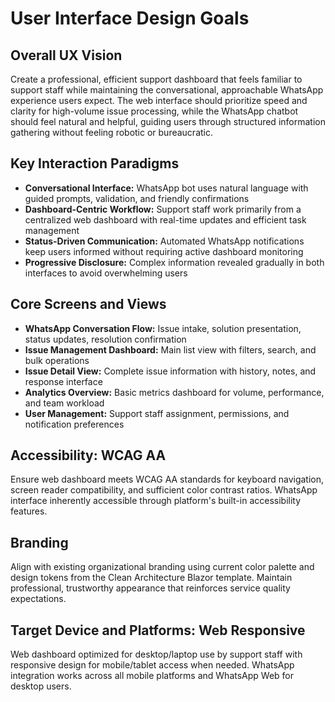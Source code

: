 # User Interface Design Goals

## Overall UX Vision
Create a professional, efficient support dashboard that feels familiar to support staff while maintaining the conversational, approachable WhatsApp experience users expect. The web interface should prioritize speed and clarity for high-volume issue processing, while the WhatsApp chatbot should feel natural and helpful, guiding users through structured information gathering without feeling robotic or bureaucratic.

## Key Interaction Paradigms
- **Conversational Interface:** WhatsApp bot uses natural language with guided prompts, validation, and friendly confirmations
- **Dashboard-Centric Workflow:** Support staff work primarily from a centralized web dashboard with real-time updates and efficient task management
- **Status-Driven Communication:** Automated WhatsApp notifications keep users informed without requiring active dashboard monitoring
- **Progressive Disclosure:** Complex information revealed gradually in both interfaces to avoid overwhelming users

## Core Screens and Views
- **WhatsApp Conversation Flow:** Issue intake, solution presentation, status updates, resolution confirmation
- **Issue Management Dashboard:** Main list view with filters, search, and bulk operations
- **Issue Detail View:** Complete issue information with history, notes, and response interface  
- **Analytics Overview:** Basic metrics dashboard for volume, performance, and team workload
- **User Management:** Support staff assignment, permissions, and notification preferences

## Accessibility: WCAG AA
Ensure web dashboard meets WCAG AA standards for keyboard navigation, screen reader compatibility, and sufficient color contrast ratios. WhatsApp interface inherently accessible through platform's built-in accessibility features.

## Branding
Align with existing organizational branding using current color palette and design tokens from the Clean Architecture Blazor template. Maintain professional, trustworthy appearance that reinforces service quality expectations.

## Target Device and Platforms: Web Responsive
Web dashboard optimized for desktop/laptop use by support staff with responsive design for mobile/tablet access when needed. WhatsApp integration works across all mobile platforms and WhatsApp Web for desktop users.
